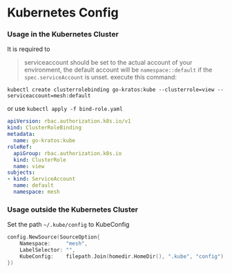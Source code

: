 # Kubernetes Config

### Usage in the Kubernetes Cluster
It is required to
> serviceaccount should be set to the actual account of your environment, the default account will be `namespace::default` if the `spec.serviceAccount` is unset.
execute this command:
```
kubectl create clusterrolebinding go-kratos:kube --clusterrole=view --serviceaccount=mesh:default
```
or use `kubectl apply -f bind-role.yaml`
```yaml
apiVersion: rbac.authorization.k8s.io/v1
kind: ClusterRoleBinding
metadata:
  name: go-kratos:kube
roleRef:
  apiGroup: rbac.authorization.k8s.io
  kind: ClusterRole
  name: view
subjects:
- kind: ServiceAccount
  name: default
  namespace: mesh
```

### Usage outside the Kubernetes Cluster
Set the path `~/.kube/config` to KubeConfig
```go
config.NewSource(SourceOption{
	Namespace:     "mesh",
	LabelSelector: "",
	KubeConfig:    filepath.Join(homedir.HomeDir(), ".kube", "config"),
})
```
